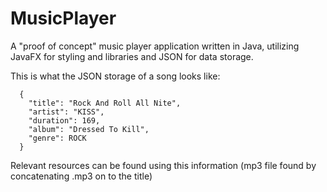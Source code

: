 # MusicPlayer
A "proof of concept" music player application written in Java, utilizing JavaFX for styling and libraries and JSON for data storage.

This is what the JSON storage of a song looks like:
```
  {
    "title": "Rock And Roll All Nite",
    "artist": "KISS",
    "duration": 169,
    "album": "Dressed To Kill",
    "genre": ROCK
  }
```
Relevant resources can be found using this information (mp3 file found by concatenating .mp3 on to the title)
